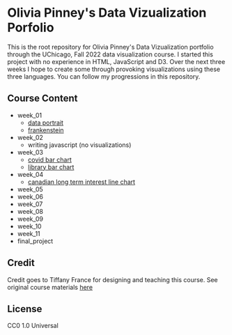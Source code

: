 #  Olivia Pinney's Data Vizualization Porfolio
This is the root repository for Olivia Pinney's Data Vizualization portfolio through the UChicago, Fall 2022 data visualization course. I started this project with no experience in HTML, JavaScript and D3. Over the next three weeks I hope to create some through provoking visualizations using these three languages. You can follow my progressions in this repository. 

## Course Content
 - week_01 
    - [data portrait](https://olpinney.github.io/CAPP30239_FA22/week_01/data_portrait/README.md)
    - [frankenstein](https://olpinney.github.io/CAPP30239_FA22/week_01/frankenstein/index.html)
 - week_02 
    - writing javascript (no visualizations)
 - week_03 
    - [covid bar chart](https://olpinney.github.io/CAPP30239_FA22/week_03/covid_bar_chart/index.html)
    - [library bar chart](https://olpinney.github.io/CAPP30239_FA22/week_03/library_visits/homework.html) 
 - week_04
   - [canadian long term interest line chart](https://olpinney.github.io/CAPP30239_FA22/week_04/canadian_long_term_interest/homework.html) 
 - week_05
 - week_06
 - week_07
 - week_08
 - week_09 
 - week_10 
 - week_11
 - final_project

## Credit
Credit goes to Tiffany France for designing and teaching this course.
See original course materials [here](https://github.com/tiffanyfrance/CAPP30239_FA22)

## License 
CC0 1.0 Universal
